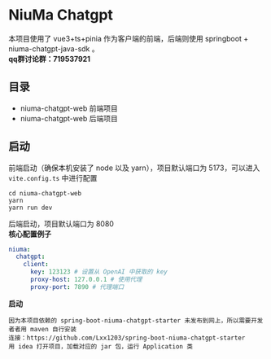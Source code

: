 # NiuMa Chatgpt
本项目使用了 vue3+ts+pinia 作为客户端的前端，后端则使用 springboot + niuma-chatgpt-java-sdk 。  
**qq群讨论群：719537921**
## 目录
- niuma-chatgpt-web  前端项目
- niuma-chatgpt-web  后端项目
## 启动
前端启动（确保本机安装了 node 以及 yarn），项目默认端口为 5173，可以进入 `vite.config.ts` 中进行配置
```shell
cd niuma-chatgpt-web
yarn
yarn run dev
```
后端启动，项目默认端口为 8080  
**核心配置例子**
```yaml
niuma:
  chatgpt:
    client:
      key: 123123 # 设置从 OpenAI 中获取的 key
      proxy-host: 127.0.0.1 # 使用代理
      proxy-port: 7890 # 代理端口
```
**启动**
```
因为本项目依赖的 spring-boot-niuma-chatgpt-starter 未发布到网上，所以需要开发者者用 maven 自行安装
连接：https://github.com/Lxx1203/spring-boot-niuma-chatgpt-starter
用 idea 打开项目，加载对应的 jar 包，运行 Application 类
```
